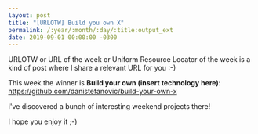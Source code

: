```yaml
---
layout: post
title: "[URLOTW] Build you own X"
permalink: /:year/:month/:day/:title:output_ext
date: 2019-09-01 00:00:00 -0300
---
```


<span class="bg-highlight">URLOTW</span> or URL of the week or Uniform Resource Locator of the week is a kind of post where I share a relevant URL for you :-)

This week the winner is **Build your own (insert technology here)**:
https://github.com/danistefanovic/build-your-own-x

I've discovered a bunch of interesting weekend projects there!

I hope you enjoy it ;-)

